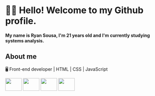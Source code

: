 <h1 align="left">👨‍💻 Hello! Welcome to my Github profile.</h1>

<h4 align="left">My name is Ryan Sousa, I'm 21 years old and I'm currently studying systems analysis.</h4>

<h2 align="left">About me</h2>

<p align="left"> 🖥️ Front-end developer | HTML | CSS | JavaScript <br>

<div align="left">
    <img src="https://cdn.jsdelivr.net/gh/devicons/devicon/icons/html5/html5-original.svg" height="40" width="52" />
    <img src="https://cdn.jsdelivr.net/gh/devicons/devicon/icons/css3/css3-original.svg" height="40" width="52"/>
    <img src="https://cdn.jsdelivr.net/gh/devicons/devicon/icons/javascript/javascript-original.svg" height="40" width="52"/>
    <img src="https://cdn.jsdelivr.net/gh/devicons/devicon/icons/react/react-original.svg" height="40" width="52"/>
</div>
